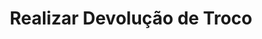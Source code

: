 ---
title: Realizar Devolução de Troco
api:
  file: TesteReadme.json
  operationId: delete_order-order-id-refund-change
hidden: false
---